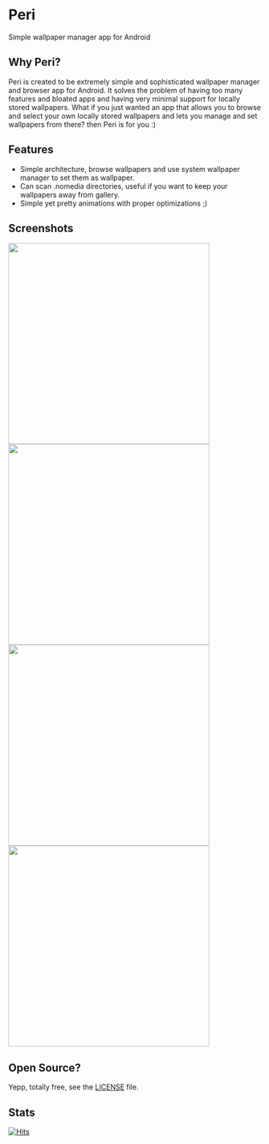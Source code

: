 # Peri

Simple wallpaper manager app for Android

## Why Peri?

Peri is created to be extremely simple and sophisticated wallpaper manager and browser app
for Android. It solves the problem of having too many features and bloated apps and having
very minimal support for locally stored wallpapers. What if you just wanted an app that allows
you to browse and select your own locally stored wallpapers and lets you manage and set wallpapers
from there? then Peri is for you :)

## Features

- Simple architecture, browse wallpapers and use system wallpaper manager to set them as wallpaper.
- Can scan .nomedia directories, useful if you want to keep your wallpapers away from gallery.
- Simple yet pretty animations with proper optimizations ;)

## Screenshots

<p float="left">
    <img src="./fastlane/metadata/android/en-US/images/phoneScreenshots/01.png" width="400" />
    <img src="./fastlane/metadata/android/en-US/images/phoneScreenshots/02.png" width="400" />
    <img src="./fastlane/metadata/android/en-US/images/phoneScreenshots/03.png" width="400" />
    <img src="./fastlane/metadata/android/en-US/images/phoneScreenshots/04.png" width="400" />
</p>

## Open Source?

Yepp, totally free, see the [LICENSE](./LICENSE) file.

## Stats

[![Hits](https://hits.seeyoufarm.com/api/count/incr/badge.svg?url=https%3A%2F%2Fgithub.com%2FHamza417%2FPeri&count_bg=%23292A28&title_bg=%23555555&icon=skyliner.svg&icon_color=%23E7E7E7&title=Visits&edge_flat=false)](https://hits.seeyoufarm.com)


